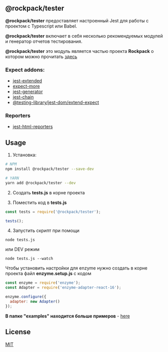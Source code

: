 ## @rockpack/tester

**@rockpack/tester** предоставляет настроенный Jest для работы с проектом с Typescript или Babel.

**@rockpack/tester** включает в себя несколько рекомендуемых модулей и генератор отчетов тестирования.

**@rockpack/tester** это модуль является частью проекта **Rockpack** о котором можно прочитать <a href="https://github.com/AlexSergey/rock/blob/master/README.md" target="_blank">здесь</a>

### Expect addons:
- [jest-extended](https://github.com/jest-community/jest-extended)
- [expect-more](https://github.com/JamieMason/expect-more/)
- [jest-generator](https://github.com/doniyor2109/jest-generator)
- [jest-chain](https://github.com/mattphillips/jest-chain)
- [@testing-library/jest-dom/extend-expect](https://github.com/testing-library/jest-dom)

### Reporters
- [jest-html-reporters](https://github.com/Hazyzh/jest-html-reporters)

## Usage

1. Установка:

```sh
# NPM
npm install @rockpack/tester --save-dev

# YARN
yarn add @rockpack/tester --dev
```

2. Создать **tests.js** в корне проекта

3. Поместить код в **tests.js**

```js
const tests = require('@rockpack/tester');

tests();
```

4. Запустить скрипт при помощи
```shell script
node tests.js
```
или DEV режим
```shell script
node tests.js --watch
```

Чтобы установить настройки для enzyme нужно создать в корне проекта файл **enzyme.setup.js** c кодом

```js
const enzyme = require('enzyme');
const Adapter = require('enzyme-adapter-react-16');

enzyme.configure({
  adapter: new Adapter()
});
```

**В папке "examples" находится больше примеров** - <a href="https://github.com/AlexSergey/rock/blob/master/packages/tester/examples" target="_blank">here</a>

## License

<a href="https://github.com/AlexSergey/rock/blob/master/LICENSE.md" target="_blank">MIT</a>
